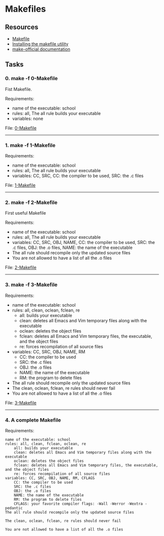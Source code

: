 # Makefiles
## Resources
* [Makefile](https://www.google.com/search?q=makefile)
* [Installing the makefile utility](https://www.geeksforgeeks.org/how-to-install-make-on-ubuntu/)
* [make-official documentation](https://www.gnu.org/software/make/manual/html_node/)

## Tasks
### 0. make -f 0-Makefile
Fist Makefile.

Requirements:
* name of the executable: school
* rules: all, The all rule builds your executable
* variables: none

File: [0-Makefile](./0-Makefile)

***

### 1. make -f 1-Makefile
Requirements:
* name of the executable: school
* rules: all, The all rule builds your executable
* variables: CC, SRC, CC: the compiler to be used, SRC: the .c files

File: [1-Makefile](./1-Makefile)

***

### 2. make -f 2-Makefile
First useful Makefile

Requirements:
* name of the executable: school
* rules: all, The all rule builds your executable
* variables: CC, SRC, OBJ, NAME, CC: the compiler to be used, SRC: the .c files, OBJ: the .o files, NAME: the name of the executable
* The all rule should recompile only the updated source files
* You are not allowed to have a list of all the .o files

File: [2-Makefile](./2-Makefile)

***

### 3. make -f 3-Makefile
Requirements:
* name of the executable: school
* rules: all, clean, oclean, fclean, re
  * all: builds your executable
  * clean: deletes all Emacs and Vim temporary files along with the executable
  * oclean: deletes the object files
  * fclean: deletes all Emacs and Vim temporary files, the executable, and the object files
  * re: forces recompilation of all source files
* variables: CC, SRC, OBJ, NAME, RM
  * CC: the compiler to be used
  * SRC: the .c files
  * OBJ: the .o files
  * NAME: the name of the executable
  * RM: the program to delete files
* The all rule should recompile only the updated source files
* The clean, oclean, fclean, re rules should never fail
* You are not allowed to have a list of all the .o files

File: [3-Makefile](./3-Makefile)

***

### 4. A complete Makefile
Requirements:

    name of the executable: school
    rules: all, clean, fclean, oclean, re
        all: builds your executable
        clean: deletes all Emacs and Vim temporary files along with the executable
        oclean: deletes the object files
        fclean: deletes all Emacs and Vim temporary files, the executable, and the object files
        re: forces recompilation of all source files
    variables: CC, SRC, OBJ, NAME, RM, CFLAGS
        CC: the compiler to be used
        SRC: the .c files
        OBJ: the .o files
        NAME: the name of the executable
        RM: the program to delete files
        CFLAGS: your favorite compiler flags: -Wall -Werror -Wextra -pedantic
    The all rule should recompile only the updated source files

    The clean, oclean, fclean, re rules should never fail

    You are not allowed to have a list of all the .o files


